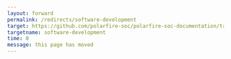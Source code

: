 ```yaml
---
layout: forward
permalink: /redirects/software-development
target: https://github.com/polarfire-soc/polarfire-soc-documentation/tree/master/software-development
targetname: software-development
time: 0
message: this page has moved
---
```

